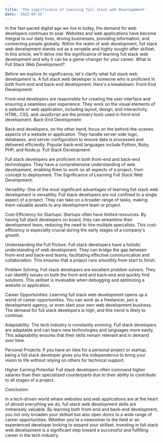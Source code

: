 ```yaml
---
title: 'The significance of learning full stack web developement'
date: '2023-09-25'
---
```


In the fast-paced digital age we live in today, the demand for web developers continues to soar. Websites and web applications have become integral to our daily lives, driving businesses, providing information, and connecting people globally. Within the realm of web development, full stack web development stands out as a versatile and highly sought-after skillset. In this article, we'll delve into the significance of learning full stack web development and why it can be a game-changer for your career.
What Is Full Stack Web Development?

Before we explore its significance, let's clarify what full stack web development is. A full stack web developer is someone who is proficient in both front-end and back-end development. Here's a breakdown:
Front-End Development:

Front-end developers are responsible for creating the user interface and ensuring a seamless user experience. They work on the visual elements of a website or web application, including layout, design, and interactivity. HTML, CSS, and JavaScript are the primary tools used in front-end development.
Back-End Development:

Back-end developers, on the other hand, focus on the behind-the-scenes aspects of a website or application. They handle server-side logic, databases, and server configuration to ensure data is processed and delivered efficiently. Popular back-end languages include Python, Ruby, PHP, and Node.js.
Full Stack Development:

Full stack developers are proficient in both front-end and back-end technologies. They have a comprehensive understanding of web development, enabling them to work on all aspects of a project, from concept to deployment.
The Significance of Learning Full Stack Web Development:

Versatility: One of the most significant advantages of learning full stack web development is versatility. Full stack developers are not confined to a single aspect of a project. They can take on a broader range of tasks, making them valuable assets to any development team or project.

Cost-Efficiency for Startups: Startups often have limited resources. By having full stack developers on board, they can streamline their development team, reducing the need to hire multiple specialists. This cost-efficiency is especially crucial during the early stages of a company's growth.

Understanding the Full Picture: Full stack developers have a holistic understanding of web development. They can bridge the gap between front-end and back-end teams, facilitating effective communication and collaboration. This ensures that a project runs smoothly from start to finish.

Problem Solving: Full stack developers are excellent problem solvers. They can identify issues on both the front-end and back-end and quickly find solutions. This skillset is invaluable when debugging and optimizing a website or application.

Career Opportunities: Learning full stack web development opens up a world of career opportunities. You can work as a freelancer, join a development agency, or even start your own web development business. The demand for full stack developers is high, and this trend is likely to continue.

Adaptability: The tech industry is constantly evolving. Full stack developers are adaptable and can learn new technologies and languages more easily. This adaptability ensures that their skills remain relevant and in demand over time.

Personal Projects: If you have an idea for a personal project or startup, being a full stack developer gives you the independence to bring your vision to life without relying on others for technical support.

Higher Earning Potential: Full stack developers often command higher salaries than their specialized counterparts due to their ability to contribute to all stages of a project.



Conclusion:

In a tech-driven world where websites and web applications are at the heart of almost everything we do, full stack web development skills are immensely valuable. By learning both front-end and back-end development, you not only broaden your skillset but also open doors to a wide range of career opportunities. Whether you're a newcomer to the field or an experienced developer looking to expand your skillset, investing in full stack web development is a significant step toward a successful and fulfilling career in the tech industry.